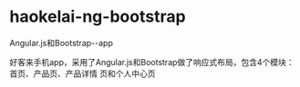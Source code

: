 # haokelai-ng-bootstrap
Angular.js和Bootstrap--app

好客来手机app，采用了Angular.js和Bootstrap做了响应式布局，包含4个模块：首页、产品页、产品详情
页和个人中心页
